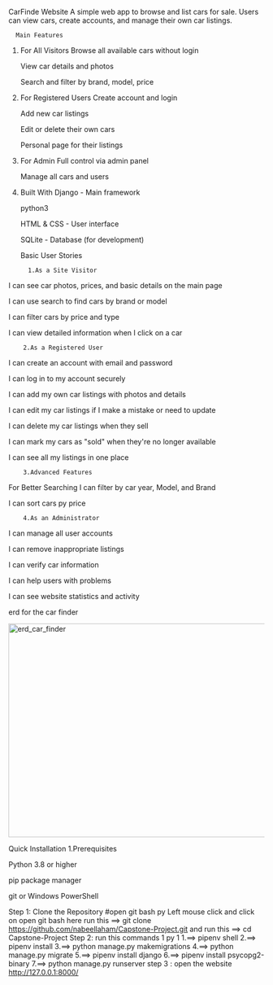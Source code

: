 CarFinde Website
A simple web app to browse and list cars for sale. Users can view cars, create accounts, and manage their own car listings.

      Main Features

1. For All Visitors
    Browse all available cars without login

    View car details and photos
 
    Search and filter by brand, model, price

2. For Registered Users
    Create account and login

   Add new car listings

   Edit or delete their own cars

   Personal page for their listings

3. For Admin
    Full control via admin panel

    Manage all cars and users

4. Built With
    Django - Main framework
     
    python3 

    HTML & CSS - User interface

    SQLite - Database (for development)
    

       
      Basic User Stories

         1.As a Site Visitor

I can see car photos, prices, and basic details on the main page

I can use search to find cars by brand or model

I can filter cars by price and type

I can view detailed information when I click on a car
         
        2.As a Registered User
I can create an account with email and password

I can log in to my account securely

I can add my own car listings with photos and details

I can edit my car listings if I make a mistake or need to update

I can delete my car listings when they sell

I can mark my cars as "sold" when they're no longer available

I can see all my listings in one place

        3.Advanced Features
For Better Searching
I can filter by car year, Model, and Brand

I can sort cars py price

        4.As an Administrator
I can manage all user accounts

I can remove inappropriate listings

I can verify car information

I can help users with problems

I can see website statistics and activity


erd for the car finder

<img width="733" height="420" alt="erd_car_finder" src="https://github.com/user-attachments/assets/9bbcca47-a5ba-44c9-9cd6-42ff6d258daf" />




Quick Installation
     1.Prerequisites

Python 3.8 or higher

pip package manager
 
git or Windows PowerShell


Step 1: Clone the Repository
 #open git bash py Left mouse click and click on open git bash here
run this     ==> git clone https://github.com/nabeellaham/Capstone-Project.git
and run this ==> cd Capstone-Project
Step 2: run this commands 1 py 1
 1.==> pipenv shell
 2.==> pipenv install
 3.==> python manage.py makemigrations
 4.==> python manage.py migrate
 5.==> pipenv install django
 6.==> pipenv install psycopg2-binary
 7.==> python manage.py runserver
step 3 : open the website  http://127.0.0.1:8000/
